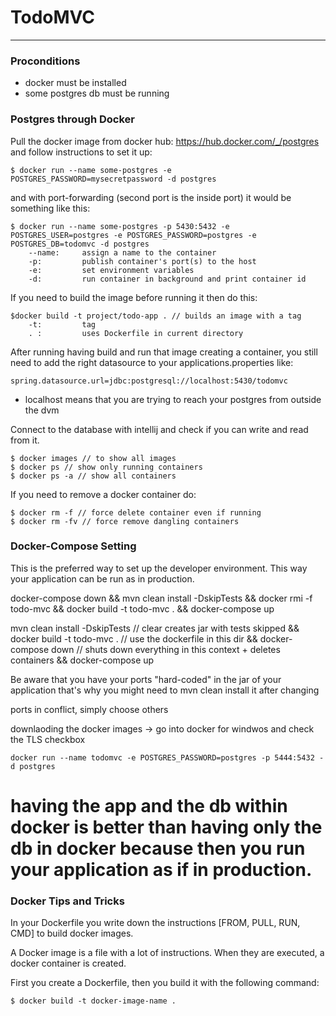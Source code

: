 # TodoMVC
*********

### Proconditions
* docker must be installed
* some postgres db must be running

### Postgres through Docker
Pull the docker image from docker hub: https://hub.docker.com/_/postgres
and follow instructions to set it up:

    $ docker run --name some-postgres -e POSTGRES_PASSWORD=mysecretpassword -d postgres

and with port-forwarding (second port is the inside port) it would be something like this:

    $ docker run --name some-postgres -p 5430:5432 -e POSTGRES_USER=postgres -e POSTGRES_PASSWORD=postgres -e POSTGRES_DB=todomvc -d postgres
        --name:     assign a name to the container
        -p:         publish container's port(s) to the host
        -e:         set environment variables
        -d:         run container in background and print container id

If you need to build the image before running it then do this:

    $docker build -t project/todo-app . // builds an image with a tag
        -t:         tag
        . :         uses Dockerfile in current directory

After running having build and run that image creating a container, you still need
to add the right datasource to your applications.properties like:

    spring.datasource.url=jdbc:postgresql://localhost:5430/todomvc
- localhost means that you are trying to reach your postgres from outside the dvm

Connect to the database with intellij and check if you can write and read from it.

    $ docker images // to show all images
    $ docker ps // show only running containers
    $ docker ps -a // show all containers

If you need to remove a docker container do:

    $ docker rm -f // force delete container even if running
    $ docker rm -fv // force remove dangling containers

### Docker-Compose Setting
This is the preferred way to set up the developer environment. This way your application
can be run as in production.


docker-compose down && mvn clean install -DskipTests && docker rmi -f todo-mvc && docker build -t todo-mvc . && docker-compose up

mvn clean install -DskipTests // clear creates jar with tests skipped
&& docker build -t todo-mvc . // use the dockerfile in this dir
&& docker-compose down // shuts down everything in this context + deletes containers
&& docker-compose up

Be aware that you have your ports "hard-coded" in the jar of your application
that's why you might need to mvn clean install it after changing

ports in conflict, simply choose others 

downlaoding the docker images -> go into docker for windwos and check the TLS checkbox

`docker run --name todomvc -e POSTGRES_PASSWORD=postgres -p 5444:5432 -d postgres`


having the app and the db within docker is better than having only the db in docker
because then you run your application as if in production.
==========================================================================

### Docker Tips and Tricks
In your Dockerfile you write down the instructions [FROM, PULL, RUN, CMD] to build docker images.

A Docker image is a file with a lot of instructions. When they are executed, a docker container is created.

First you create a Dockerfile, then you build it with the following command:

`$ docker build -t docker-image-name .`

